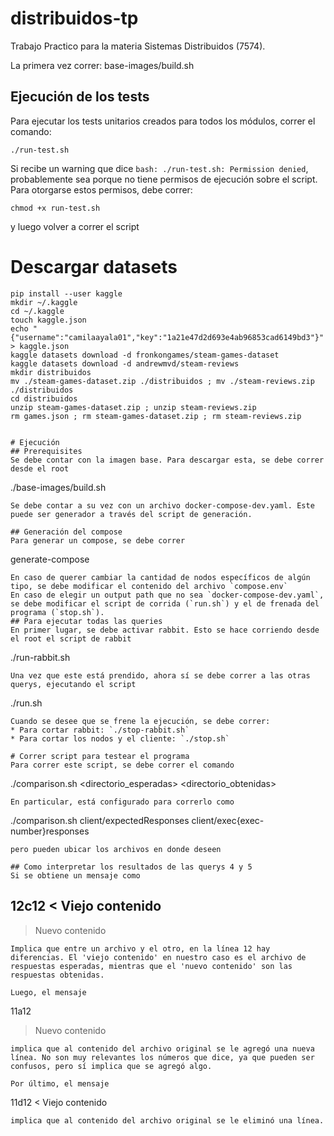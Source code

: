# distribuidos-tp
Trabajo Practico para la materia Sistemas Distribuidos (7574). 

La primera vez correr: base-images/build.sh

## Ejecución de los tests
Para ejecutar los tests unitarios creados para todos los módulos, correr el comando:
```
./run-test.sh
```
Si recibe un warning que dice `bash: ./run-test.sh: Permission denied`, probablemente sea porque no tiene permisos de ejecución sobre el script. Para otorgarse estos permisos, debe correr:
```
chmod +x run-test.sh
```
y luego volver a correr el script

# Descargar datasets 
```
pip install --user kaggle
mkdir ~/.kaggle
cd ~/.kaggle
touch kaggle.json
echo "{"username":"camilaayala01","key":"1a21e47d2d693e4ab96853cad6149bd3"}" > kaggle.json
kaggle datasets download -d fronkongames/steam-games-dataset
kaggle datasets download -d andrewmvd/steam-reviews
mkdir distribuidos
mv ./steam-games-dataset.zip ./distribuidos ; mv ./steam-reviews.zip ./distribuidos
cd distribuidos
unzip steam-games-dataset.zip ; unzip steam-reviews.zip
rm games.json ; rm steam-games-dataset.zip ; rm steam-reviews.zip


# Ejecución
## Prerequisites
Se debe contar con la imagen base. Para descargar esta, se debe correr desde el root
```
./base-images/build.sh
``` 
Se debe contar a su vez con un archivo docker-compose-dev.yaml. Este puede ser generador a través del script de generación.

## Generación del compose
Para generar un compose, se debe correr 
```
generate-compose <output-path> <cantidad-clientes>
```
En caso de querer cambiar la cantidad de nodos específicos de algún tipo, se debe modificar el contenido del archivo `compose.env`
En caso de elegir un output path que no sea `docker-compose-dev.yaml`, se debe modificar el script de corrida (`run.sh`) y el de frenada del programa (`stop.sh`).
## Para ejecutar todas las queries
En primer lugar, se debe activar rabbit. Esto se hace corriendo desde el root el script de rabbit
```
./run-rabbit.sh
```
Una vez que este está prendido, ahora sí se debe correr a las otras querys, ejecutando el script
```
./run.sh
```
Cuando se desee que se frene la ejecución, se debe correr:
* Para cortar rabbit: `./stop-rabbit.sh`
* Para cortar los nodos y el cliente: `./stop.sh`

# Correr script para testear el programa
Para correr este script, se debe correr el comando 
```
./comparison.sh <directorio_esperadas> <directorio_obtenidas>
```
En particular, está configurado para correrlo como
```
./comparison.sh client/expectedResponses client/exec{exec-number}responses
```
pero pueden ubicar los archivos en donde deseen

## Como interpretar los resultados de las querys 4 y 5
Si se obtiene un mensaje como
```
12c12
< Viejo contenido
---
> Nuevo contenido
```
Implica que entre un archivo y el otro, en la línea 12 hay diferencias. El 'viejo contenido' en nuestro caso es el archivo de respuestas esperadas, mientras que el 'nuevo contenido' son las respuestas obtenidas. 

Luego, el mensaje
```
11a12
> Nuevo contenido
```
implica que al contenido del archivo original se le agregó una nueva línea. No son muy relevantes los números que dice, ya que pueden ser confusos, pero sí implica que se agregó algo.

Por último, el mensaje
```
11d12
< Viejo contenido
```
implica que al contenido del archivo original se le eliminó una línea.


